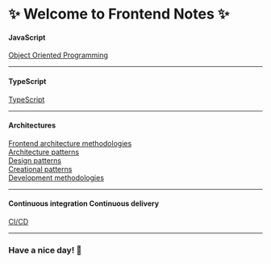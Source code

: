 # ✨ Welcome to Frontend Notes ✨

#### JavaScript

[Object Oriented Programming](./Notes/OOP/main.md)<br>

---

#### TypeScript

[TypeScript](./Notes/TS/main.md)<br>

---

#### Architectures

[Frontend architecture methodologies](./Notes/FrontendArcitectureMethodologies/main.md)<br>
[Architecture patterns](./Notes/ArchitecturePatterns/main.md)<br>
[Design patterns](./Notes/DesignPatterns/main.md)<br>
[Creational patterns](./Notes/CreationalPatterns/main.md)<br>
[Development methodologies](./Notes/DevelopmentMethodologies/main.md)<br>

---

#### Continuous integration Continuous delivery

[CI/CD](./Notes/CICD/main.md)

---

### Have a nice day! 🫶
